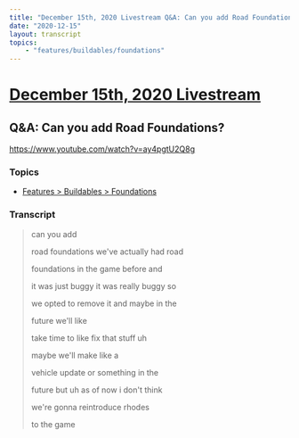 ```yaml
---
title: "December 15th, 2020 Livestream Q&A: Can you add Road Foundations?"
date: "2020-12-15"
layout: transcript
topics:
    - "features/buildables/foundations"
---
```

# [December 15th, 2020 Livestream](../2020-12-15.md)
## Q&A: Can you add Road Foundations?
https://www.youtube.com/watch?v=ay4pgtU2Q8g

### Topics
* [Features > Buildables > Foundations](../topics/features/buildables/foundations.md)

### Transcript

> can you add
>
> road foundations we've actually had road
>
> foundations in the game before and
>
> it was just buggy it was really buggy so
>
> we opted to remove it and maybe in the
>
> future we'll like
>
> take time to like fix that stuff uh
>
> maybe we'll make like a
>
> vehicle update or something in the
>
> future but uh as of now i don't think
>
> we're gonna reintroduce rhodes
>
> to the game
